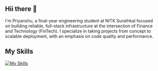 ## Hii there 👋
I'm Priyanshu, a final-year engineering student at NITK Surathkal focused on building reliable, full-stack infrastructure at the intersection of Finance and Technology (FinTech). I specialize in taking projects from concept to scalable deployment, with an emphasis on code quality and performance.
## My Skills
   
[![My Skills](https://skillicons.dev/icons?i=react,next,express,nodejs,angular,html,css,tailwind,mongodb,prisma,docker,figma,postgres,supabase,vercel)](https://skillicons.dev)
  

<!--
**priy1105/priy1105** is a ✨ _special_ ✨ repository because its `README.md` (this file) appears on your GitHub profile.

Here are some ideas to get you started:

- 🔭 I’m currently working on ...
- 🌱 I’m currently learning ...
- 👯 I’m looking to collaborate on ...
- 🤔 I’m looking for help with ...
- 💬 Ask me about ...
- 📫 How to reach me: ...
- 😄 Pronouns: ...
- ⚡ Fun fact: ...
-->
